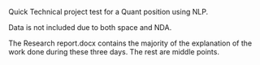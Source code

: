Quick Technical project test for a Quant position using NLP.

Data is not included due to both space and NDA.

The Research report.docx contains the majority of the explanation of the work done during these three days. The rest are middle points.
